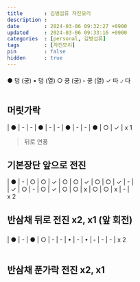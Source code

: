 ```yaml
---
title       : 김병섭류 자진모리
description : 
date        : 2024-03-06 09:32:27 +0900
updated     : 2024-03-06 09:33:16 +0900
categories  : [personal, 김병섭류]
tags        : [자진모리]
pin         : false
hidden      : true
---
```


● 덩 (궁)
• 덩 (열)
○ 쿵 (궁)
༚ 쿵 (열)
✓ 따
⍻ 다

## 머릿가락 
| ● | - | - | ● | - | - | ● | - | - | ● | ○ | ✓ | x 1
> 뒤로 연풍

## 기본장단 앞으로 전진
| ● | - | ○ | ○ | ✓ | ○ | ○ | ✓ | ○ | ○ | ✓ | - | <br>
| ✓ | ○ | - | ○ | ✓ | ○ | ○ | x | ○ | ○ | x | - | <br>
x 2

## 반삼채 뒤로 전진 x2, x1 (앞 회전)
| ● | - | ● | ○ | - | - | • | - | • | ༚ | - | - |  x 2

## 반삼채 푼가락 전진 x2, x1